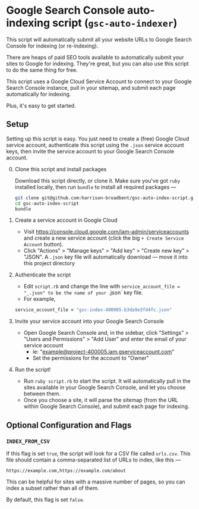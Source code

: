 # Google Search Console auto-indexing script (`gsc-auto-indexer`)

This script will automatically submit all your website URLs to Google Search Console for indexing (or re-indexing).

There are heaps of paid SEO tools available to automatically submit your sites to Google for indexing. They're great, but you can also use this script to do the same thing for free.

This script uses a Google Cloud Service Account to connect to your Google Search Console instance, pull in your sitemap, and submit each page automatically for indexing.

Plus, it's easy to get started.

## Setup

Setting up this script is easy. You just need to create a (free) Google Cloud service account, authenticate this script using the `.json` service account keys, then invite the service account to your Google Search Console account.

0. Clone this script and install packages

   Download this script directly, or clone it. Make sure you've got `ruby` installed locally, then run `bundle` to install all required packages —

   ```sh
   git clone git@github.com:harrison-broadbent/gsc-auto-index-script.git
   cd gsc-auto-index-script
   bundle
   ```

1. Create a service account in Google Cloud

   - Visit https://console.cloud.google.com/iam-admin/serviceaccounts and create a new service account (click the big `+ Create Service Account` button).
   - Click "Actions" > "Manage keys" > "Add key" > "Create new key" > "JSON". A `.json` key file will automatically download — move it into this project directory

2. Authenticate the script

   - Edit `script.rb` and change the line with `service_account_file = "_.json" to be the name of your `.json` key file.
   - For example,

   ```ruby
   service_account_file = "gsc-index-400005-b3da9e3fd4fc.json"
   ```

3. Invite your service account into your Google Search Console

   - Open Google Search Console and, in the sidebar, click "Settings" > "Users and Permissions" > "Add User" and enter the email of your service account
     - ie: "example@project-400005.iam.gserviceaccount.com"
     - Set the permissions for the account to "Owner"

4. Run the script!

   - Run `ruby script.rb` to start the script. It will automatically pull in the sites available in your Google Search Console, and let you choose between them.
   - Once you choose a site, it will parse the sitemap (from the URL within Google Search Console), and submit each page for indexing.

## Optional Configuration and Flags

### `INDEX_FROM_CSV`

If this flag is set `true`, the script will look for a CSV file called `urls.csv`. This file should contain a comma-separated list of URLs to index, like this —

```csv
https://example.com,https://example.com/about
```

This can be helpful for sites with a massive number of pages, so you can index a subset rather than all of them.

By default, this flag is set `false`.
